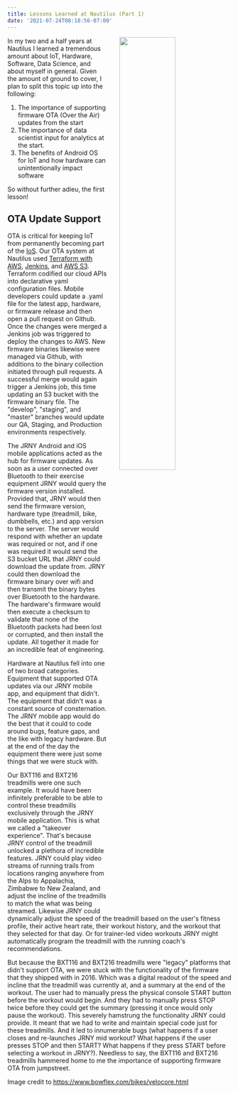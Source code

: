 ```yaml
---
title: Lessons Learned at Nautilus (Part 1)
date: '2021-07-24T08:18:56-07:00'
---
```

<img style="float: right; margin:0 0 1em 2em ; width: 50%" src="/img/blog/velacore.jpg"/> 

In my two and a half years at Nautilus I learned a tremendous amount about IoT, Hardware, Software, Data Science, and about myself in general.  Given the amount of ground to cover, I plan to split this topic up into the following:

1. The importance of supporting firmware OTA (Over the Air) updates from the start
2. The importance of data scientist input for analytics at the start.
3. The benefits of Android OS for IoT and how hardware can unintentionally impact software

So without further adieu, the first lesson!

## OTA Update Support

OTA is critical for keeping IoT from permanently becoming part of the [IoS](https://www.reddit.com/r/theinternetofshit/). Our OTA system at Nautilus used [Terraform with AWS](https://aws.amazon.com/blogs/apn/terraform-beyond-the-basics-with-aws/), [Jenkins](https://www.jenkins.io/), and [AWS S3](https://aws.amazon.com/s3/).  Terraform codified our cloud APIs into declarative yaml configuration files.  Mobile developers could update a .yaml file for the latest app, hardware, or firmware release and then open a pull request on Github.  Once the changes were merged a Jenkins job was triggered to deploy the changes to AWS.  New firmware binaries likewise were managed via Github, with additions to the binary collection initiated through pull requests.  A successful merge would again trigger a Jenkins job, this time updating an S3 bucket with the firmware binary file.  The "develop", "staging", and "master" branches would update our QA, Staging, and Production environments respectively.  

The JRNY Android and iOS mobile applications acted as the hub for firmware updates.  As soon as a user connected over Bluetooth to their exercise equipment JRNY would query the firmware version installed.  Provided that, JRNY would then send the firmware version, hardware type (treadmill, bike, dumbbells, etc.) and app version to the server.  The server would respond with whether an update was required or not, and if one was required it would send the S3 bucket URL that JRNY could download the update from.  JRNY could then download the firmware binary over wifi and then transmit the binary bytes over Bluetooth to the hardware.  The hardware's firmware would then execute a checksum to validate that none of the Bluetooth packets had been lost or corrupted, and then install the update.  All together it made for an incredible feat of engineering.

Hardware at Nautilus fell into one of two broad categories.  Equipment that supported OTA updates via our JRNY mobile app, and equipment that didn't.  The equipment that didn't was a constant source of consternation.  The JRNY mobile app would do the best that it could to code around bugs, feature gaps, and the like with legacy hardware.  But at the end of the day the equipment there were just some things that we were stuck with.  

Our BXT116 and BXT216 treadmills were one such example.  It would have been infinitely preferable to be able to control these treadmills exclusively through the JRNY mobile application.  This is what we called a "takeover experience".  That's because JRNY control of the treadmill unlocked a plethora of incredible features.  JRNY could play video streams of running trails from locations ranging anywhere from the Alps to Appalachia, Zimbabwe to New Zealand, and adjust the incline of the treadmills to match the what was being streamed.  Likewise JRNY could dynamically adjust the speed of the treadmill based on the user's fitness profile, their active heart rate, their workout history, and the workout that they selected for that day.  Or for trainer-led video workouts JRNY might automatically program the treadmill with the running coach's recommendations.  

But because the BXT116 and BXT216 treadmills were "legacy" platforms that didn't support OTA, we were stuck with the functionality of the firmware that they shipped with in 2016.  Which was a digital readout of the speed and incline that the treadmill was currently at, and a summary at the end of the workout.  The user had to manually press the physical console START button before the workout would begin.  And they had to manually press STOP twice before they could get the summary (pressing it once would only pause the workout).  This severely hamstrung the functionality JRNY could provide.  It meant that we had to write and maintain special code just for these treadmills.  And it led to innumerable bugs (what happens if a user closes and re-launches JRNY mid workout?  What happens if the user presses STOP and then START?  What happens if they press START before selecting a workout in JRNY?).  Needless to say, the BXT116 and BXT216 treadmills hammered home to me the importance of supporting firmware OTA from jumpstreet.    

Image credit to [https://www.bowflex.com/bikes/velocore.html ](https://www.bowflex.com/bikes/velocore.html)
